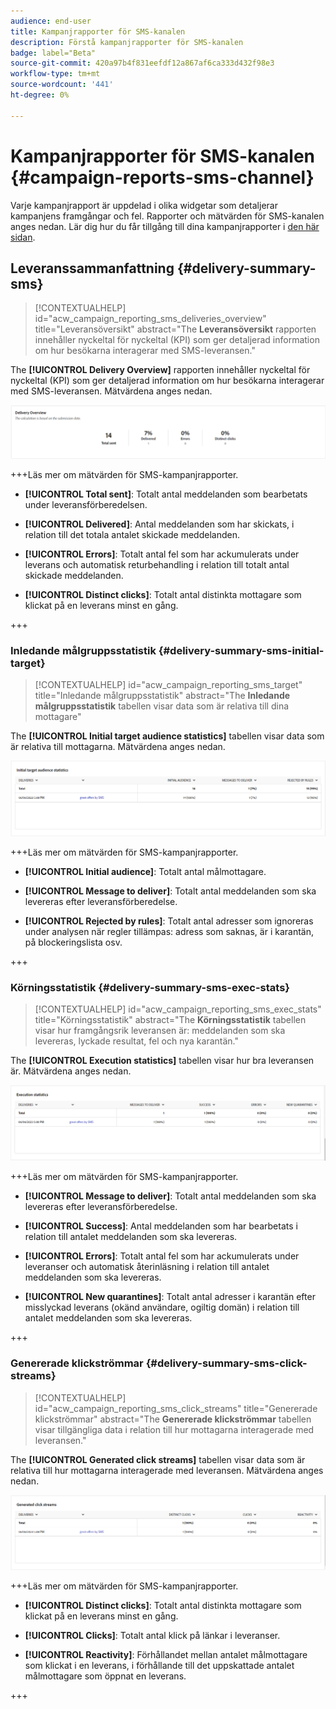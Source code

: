 ```yaml
---
audience: end-user
title: Kampanjrapporter för SMS-kanalen
description: Förstå kampanjrapporter för SMS-kanalen
badge: label="Beta"
source-git-commit: 420a97b4f831eefdf12a867af6ca333d432f98e3
workflow-type: tm+mt
source-wordcount: '441'
ht-degree: 0%

---
```



# Kampanjrapporter för SMS-kanalen {#campaign-reports-sms-channel}

Varje kampanjrapport är uppdelad i olika widgetar som detaljerar kampanjens framgångar och fel. Rapporter och mätvärden för SMS-kanalen anges nedan. Lär dig hur du får tillgång till dina kampanjrapporter i [den här sidan](campaign-reports.md).

## Leveranssammanfattning {#delivery-summary-sms}

>[!CONTEXTUALHELP]
>id="acw_campaign_reporting_sms_deliveries_overview"
>title="Leveransöversikt"
>abstract="The **Leveransöversikt** rapporten innehåller nyckeltal för nyckeltal (KPI) som ger detaljerad information om hur besökarna interagerar med SMS-leveransen."


The **[!UICONTROL Delivery Overview]** rapporten innehåller nyckeltal för nyckeltal (KPI) som ger detaljerad information om hur besökarna interagerar med SMS-leveransen. Mätvärdena anges nedan.

![](assets/campaign_report_sms_1.png)

+++Läs mer om mätvärden för SMS-kampanjrapporter.

* **[!UICONTROL Total sent]**: Totalt antal meddelanden som bearbetats under leveransförberedelsen.

* **[!UICONTROL Delivered]**: Antal meddelanden som har skickats, i relation till det totala antalet skickade meddelanden.

* **[!UICONTROL Errors]**: Totalt antal fel som har ackumulerats under leverans och automatisk returbehandling i relation till totalt antal skickade meddelanden.

* **[!UICONTROL Distinct clicks]**: Totalt antal distinkta mottagare som klickat på en leverans minst en gång.

+++


### Inledande målgruppsstatistik {#delivery-summary-sms-initial-target}

>[!CONTEXTUALHELP]
>id="acw_campaign_reporting_sms_target"
>title="Inledande målgruppsstatistik"
>abstract="The **Inledande målgruppsstatistik** tabellen visar data som är relativa till dina mottagare"

The **[!UICONTROL Initial target audience statistics]** tabellen visar data som är relativa till mottagarna. Mätvärdena anges nedan.


![](assets/campaign_report_sms_2.png)

+++Läs mer om mätvärden för SMS-kampanjrapporter.

* **[!UICONTROL Initial audience]**: Totalt antal målmottagare.

* **[!UICONTROL Message to deliver]**: Totalt antal meddelanden som ska levereras efter leveransförberedelse.

* **[!UICONTROL Rejected by rules]**: Totalt antal adresser som ignoreras under analysen när regler tillämpas: adress som saknas, är i karantän, på blockeringslista osv.

+++


### Körningsstatistik {#delivery-summary-sms-exec-stats}


>[!CONTEXTUALHELP]
>id="acw_campaign_reporting_sms_exec_stats"
>title="Körningsstatistik"
>abstract="The **Körningsstatistik** tabellen visar hur framgångsrik leveransen är: meddelanden som ska levereras, lyckade resultat, fel och nya karantän."


The **[!UICONTROL Execution statistics]** tabellen visar hur bra leveransen är. Mätvärdena anges nedan.


![](assets/campaign_report_sms_3.png)

+++Läs mer om mätvärden för SMS-kampanjrapporter.

* **[!UICONTROL Message to deliver]**: Totalt antal meddelanden som ska levereras efter leveransförberedelse.

* **[!UICONTROL Success]**: Antal meddelanden som har bearbetats i relation till antalet meddelanden som ska levereras.

* **[!UICONTROL Errors]**: Totalt antal fel som har ackumulerats under leveranser och automatisk återinläsning i relation till antalet meddelanden som ska levereras.

* **[!UICONTROL New quarantines]**: Totalt antal adresser i karantän efter misslyckad leverans (okänd användare, ogiltig domän) i relation till antalet meddelanden som ska levereras.

+++

### Genererade klickströmmar {#delivery-summary-sms-click-streams}


>[!CONTEXTUALHELP]
>id="acw_campaign_reporting_sms_click_streams"
>title="Genererade klickströmmar"
>abstract="The **Genererade klickströmmar** tabellen visar tillgängliga data i relation till hur mottagarna interagerade med leveransen."

The **[!UICONTROL Generated click streams]** tabellen visar data som är relativa till hur mottagarna interagerade med leveransen. Mätvärdena anges nedan.

![](assets/campaign_report_sms_4.png)

+++Läs mer om mätvärden för SMS-kampanjrapporter.

* **[!UICONTROL Distinct clicks]**: Totalt antal distinkta mottagare som klickat på en leverans minst en gång.

* **[!UICONTROL Clicks]**: Totalt antal klick på länkar i leveranser.

* **[!UICONTROL Reactivity]**: Förhållandet mellan antalet målmottagare som klickat i en leverans, i förhållande till det uppskattade antalet målmottagare som öppnat en leverans.

+++
